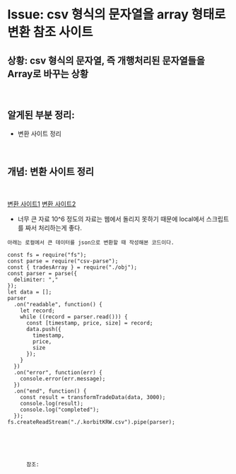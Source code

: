 <!--
author: Dailyscat
purpose: issue arrange
rules:
 (1) 헤더와 문단사이
    <br/>
    <br/>
 (2) 코드가 작성되는 부분은 >로 정리
 (3) 참조는 해당 내용 바로 아래
    <br/>
    <br/>
 (4) 명령어는 bold
 (5) 방안은 ## 안의 과정은 ###
-->

# Issue: csv 형식의 문자열을 array 형태로 변환 참조 사이트

## 상황: csv 형식의 문자열, 즉 개행처리된 문자열들을 Array로 바꾸는 상황

<br/>

## 알게된 부분 정리:

- 변환 사이트 정리

<br/>

## 개념: 변환 사이트 정리

<br/>

[변환 사이트1](https://www.seabreezecomputers.com/excel2array/)
[변환 사이트2](https://csvjson.com/)

- 너무 큰 자료 10^6 정도의 자료는 웹에서 돌리지 못하기 때문에 local에서 스크립트를 짜서 처리하는게 좋다.

`아래는 로컬에서 큰 데이터를 json으로 변환할 때 작성해본 코드이다.`

```
const fs = require("fs");
const parse = require("csv-parse");
const { tradesArray } = require("./obj");
const parser = parse({
  delimiter: ","
});
let data = [];
parser
  .on("readable", function() {
    let record;
    while ((record = parser.read())) {
      const [timestamp, price, size] = record;
      data.push({
        timestamp,
        price,
        size
      });
    }
  })
  .on("error", function(err) {
    console.error(err.message);
  })
  .on("end", function() {
    const result = transformTradeData(data, 3000);
    console.log(result);
    console.log("completed");
  });
fs.createReadStream("./.korbitKRW.csv").pipe(parser);

```

  <br/>
  <br/>
  <br/>

          참조:

<br/>
